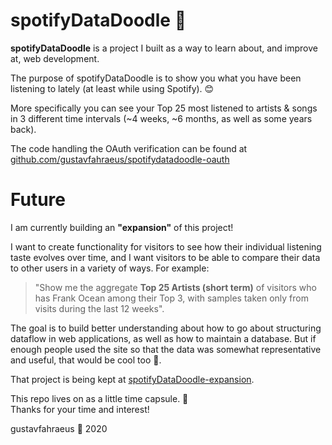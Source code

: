 # spotifyDataDoodle 🎵

**spotifyDataDoodle** is a project I built as a way to learn about, and improve at, web development. <br/>

The purpose of spotifyDataDoodle is to show you what you have been listening to lately (at least while using Spotify). 😊 <br/>

More specifically you can see your Top 25 most listened to artists & songs in 3 different time intervals (~4 weeks, ~6 months, as well as some years back).

The code handling the OAuth verification can be found at [github.com/gustavfahraeus/spotifydatadoodle-oauth](https://github.com/gustavfahraeus/spotifydatadoodle-oauth)

# Future

I am currently building an **"expansion"** of this project! <br/>

I want to create functionality for visitors to see how their individual listening taste evolves over time, and I want visitors to be able to compare their data to other users in a variety of ways. For example: </br>
> "Show me the aggregate **Top 25 Artists (short term)** of visitors who has Frank Ocean among their Top 3, with samples taken only from visits during the last 12 weeks". <br>

The goal is to build better understanding about how to go about structuring dataflow in web applications, as well as how to maintain a database. But if enough people used the site so that the data was somewhat representative and useful, that would be cool too 🌱. <br/>


That project is being kept at [spotifyDataDoodle-expansion](https://github.com/gustavfahraeus/mySpotifyData-expansion). <br/>

This repo lives on as a little time capsule. 🚀 <br/>
Thanks for your time and interest! 

gustavfahraeus 🦆 2020 
